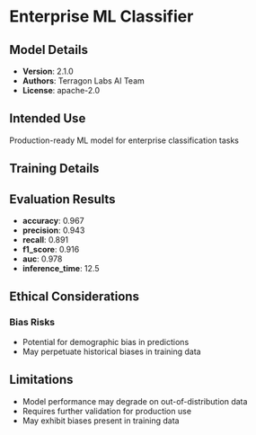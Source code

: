 # Enterprise ML Classifier

## Model Details
- **Version**: 2.1.0
- **Authors**: Terragon Labs AI Team
- **License**: apache-2.0

## Intended Use
Production-ready ML model for enterprise classification tasks

## Training Details

## Evaluation Results
- **accuracy**: 0.967
- **precision**: 0.943
- **recall**: 0.891
- **f1_score**: 0.916
- **auc**: 0.978
- **inference_time**: 12.5

## Ethical Considerations
### Bias Risks
- Potential for demographic bias in predictions
- May perpetuate historical biases in training data

## Limitations
- Model performance may degrade on out-of-distribution data
- Requires further validation for production use
- May exhibit biases present in training data